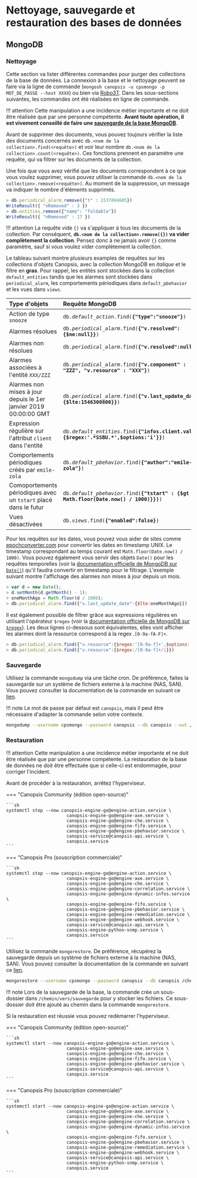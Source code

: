 # Nettoyage, sauvegarde et restauration des bases de données

## MongoDB

### Nettoyage

Cette section va lister différentes commandes pour purger des collections de la base de données. La connexion à la base et le nettoyage peuvent se faire via la ligne de commande (`mongosh canopsis -u cpsmongo -p MOT_DE_PASSE --host XXXX`) ou bien via [Robo3T](https://robomongo.org). Dans les sous-sections suivantes, les commandes ont été réalisées en ligne de commande.

!!! attention
    Cette manipulation a une incidence métier importante et ne doit être réalisée que par une personne compétente. **Avant toute opération, il est vivement conseillé de faire une [sauvegarde de la base MongoDB](#sauvegarde)**.

Avant de supprimer des documents, vous pouvez toujours vérifier la liste des documents concernés avec `db.<nom de la collection>.find(<requête>)` et voir leur nombre `db.<nom de la collection>.count(<requête>)`. Ces fonctions prennent en paramètre une requête, qui va filtrer sur les documents de la collection.

Une fois que vous avez vérifié que les documents correspondent à ce que vous voulez supprimer, vous pouvez utiliser la commande `db.<nom de la collection>.remove(<requête>)`. Au moment de la suppression, un message va indiquer le nombre d'éléments supprimés.

```js
> db.periodical_alarm.remove({"t" : 1537894605})
WriteResult({ "nRemoved" : 3 })
> db.entities.remove({"name": "foldable"})
WriteResult({ "nRemoved" : 17 })
```

!!! attention
    La requête vide `{}` va s'appliquer à tous les documents de la collection. Par conséquent, **`db.<nom de la collection>.remove({})` va vider complètement la collection**. Pensez donc à ne jamais avoir `{}` comme paramètre, sauf si vous voulez vider complètement la collection.

Le tableau suivant montre plusieurs examples de requêtes sur les collections d'objets Canopsis, avec la collection MongoDB en _italique_ et le filtre en **gras**. Pour rappel, les entités sont stockées dans la collection `default_entities` tandis que les alarmes sont stockées dans `periodical_alarm`, les comportements périodiques dans `default_pbehavior` et les vues dans `views`.

| Type d'objets                                                             | Requête MongoDB                                                                               |
|:--------------------------------------------------------------------------|:----------------------------------------------------------------------------------------------|
| Action de type `snooze`                                                   | `db.`_`default_action`_`.find(`**`{"type":"snooze"}`**`)`                                     |
| Alarmes résolues                                                          | `db.`_`periodical_alarm`_`.find(`**`{"v.resolved":{$ne:null}}`**`)`                           |
| Alarmes non résolues                                                      | `db.`_`periodical_alarm`_`.find(`**`{"v.resolved":null}`**`)`                                 |
| Alarmes associées à l'entité `XXX/ZZZ`                                    | `db.`_`periodical_alarm`_`.find(`**`{"v.component" : "ZZZ", "v.resource" : "XXX"}`**`)`       |
| Alarmes non mises à jour depuis le 1er janvier 2019 00:00:00 GMT          | `db.`_`periodical_alarm`_`.find(`**`{"v.last_update_date":{$lte:1546300800}}`**`)`            |
| Expression régulière sur l'attribut `client` dans l'entité                | `db.`_`default_entities`_`.find(`**`{"infos.client.value":{$regex:'.*SSBU.*',$options:'i'}}`**`)`|
| Comportements périodiques créés par `emile-zola`                                         | `db.`_`default_pbehavior`_`.find(`**`{"author":"emile-zola"}`**`)`                            |
| Comoportements périodiques avec un `tstart` placé dans le futur                           | `db.`_`default_pbehavior`_`.find(`**`{"tstart" : {$gt : Math.floor(Date.now() / 1000)}})`**`)`|
| Vues désactivées                                                          | `db.`_`views`_`.find(`**`{"enabled":false}`**`)`                                              |

Pour les requêtes sur les dates, vous pouvez vous aider de sites comme [epochconverter.com](https://www.epochconverter.com/) pour convertir les dates en timestamp UNIX. Le timestamp correspondant au temps courant est `Math.floor(Date.now() / 1000)`. Vous pouvez également vous servir des objets `Date()` pour les requêtes temporelles (voir la [documentation officielle de MongoDB sur `Date()`](https://docs.mongodb.com/manual/reference/method/Date/index.html)) qu'il faudra convertir en timestamp pour le filtrage. L'exemple suivant montre l'affichage des alarmes non mises à jour depuis un mois.

```js
> var d = new Date();
> d.setMonth(d.getMonth() - 1);
> oneMonthAgo = Math.floor(d / 1000);
> db.periodical_alarm.find({"v.last_update_date":{$lte:oneMonthAgo}})
```

Il est également possible de filtrer grâce aux expressions régulières en utilisant l'opérateur `$regex` (voir la [documentation officielle de MongoDB sur `$regex`](https://docs.mongodb.com/manual/reference/operator/query/regex/index.html)). Les deux lignes ci-dessous sont équivalentes, elles vont afficher les alarmes dont la ressource correspond à la regex .`[0-9a-fA-F]+`.

```js
> db.periodical_alarm.find({"v.resource":{$regex:'[0-9a-f]+',$options:'i'}}) // L'option i rend la regex insensible à la casse
> db.periodical_alarm.find({"v.resource":{$regex:/[0-9a-f]+/i}})             // On retrouve ici également l'option i
```

### Sauvegarde

Utilisez la commande `mongodump` via une tâche cron. De préférence, faites la sauvegarde sur un système de fichiers externe à la machine (NAS, SAN). Vous pouvez consulter la documentation de la commande en suivant ce [lien](https://docs.mongodb.com/manual/tutorial/backup-and-restore-tools/#basic-mongodump-operation).

!!! note
    Le mot de passe par défaut est `canopsis`, mais il peut être nécessaire d'adapter la commande selon votre contexte.

```sh
mongodump --username cpsmongo --password canopsis --db canopsis --out /chemin/vers/sauvegarde
```

### Restauration

!!! attention
    Cette manipulation a une incidence métier importante et ne doit être réalisée que par une personne compétente. La restauration de la base de données ne doit être effectuée que si celle-ci est endommagée, pour corriger l'incident.

Avant de procéder à la restauration, arrêtez l'hyperviseur.  

=== "Canopsis Community (édition open-source)"

    ```sh
    systemctl stop --now canopsis-engine-go@engine-action.service \
                           canopsis-engine-go@engine-axe.service \
                           canopsis-engine-go@engine-che.service \
                           canopsis-engine-go@engine-fifo.service \
                           canopsis-engine-go@engine-pbehavior.service \
                           canopsis-service@canopsis-api.service \
                           canopsis.service
    ```

=== "Canopsis Pro (souscription commerciale)"

    ```sh
    systemctl stop --now canopsis-engine-go@engine-action.service \
                           canopsis-engine-go@engine-axe.service \
                           canopsis-engine-go@engine-che.service \
                           canopsis-engine-go@engine-correlation.service \
                           canopsis-engine-go@engine-dynamic-infos.service \
                           canopsis-engine-go@engine-fifo.service \
                           canopsis-engine-go@engine-pbehavior.service \
                           canopsis-engine-go@engine-remediation.service \
                           canopsis-engine-go@engine-webhook.service \
                           canopsis-service@canopsis-api.service \
                           canopsis-engine-python-snmp.service \
                           canopsis.service
    ```

Utilisez la commande `mongorestore`. De préférence, récupérez la sauvegarde depuis un système de fichiers externe à la machine (NAS, SAN). Vous pouvez consulter la documentation de la commande en suivant ce [lien](https://docs.mongodb.com/manual/tutorial/backup-and-restore-tools/#basic-mongorestore-operations).

```sh
mongorestore --username cpsmongo --password canopsis --db canopsis /chemin/vers/sauvegarde
```

!!! note
    Lors de la sauvegarde de la base, la commande crée un sous-dossier dans `/chemin/vers/sauvegarde` pour y stocker les fichiers. Ce sous-dossier doit être ajouté au chemin dans la commande `mongorestore`.

Si la restauration est réussie vous pouvez redémarrer l'hyperviseur.  

=== "Canopsis Community (édition open-source)"

    ```sh
    systemctl start --now canopsis-engine-go@engine-action.service \
                           canopsis-engine-go@engine-axe.service \
                           canopsis-engine-go@engine-che.service \
                           canopsis-engine-go@engine-fifo.service \
                           canopsis-engine-go@engine-pbehavior.service \
                           canopsis-service@canopsis-api.service \
                           canopsis.service
    ```

=== "Canopsis Pro (souscription commerciale)"

    ```sh
    systemctl start --now canopsis-engine-go@engine-action.service \
                           canopsis-engine-go@engine-axe.service \
                           canopsis-engine-go@engine-che.service \
                           canopsis-engine-go@engine-correlation.service \
                           canopsis-engine-go@engine-dynamic-infos.service \
                           canopsis-engine-go@engine-fifo.service \
                           canopsis-engine-go@engine-pbehavior.service \
                           canopsis-engine-go@engine-remediation.service \
                           canopsis-engine-go@engine-webhook.service \
                           canopsis-service@canopsis-api.service \
                           canopsis-engine-python-snmp.service \
                           canopsis.service
    ```
